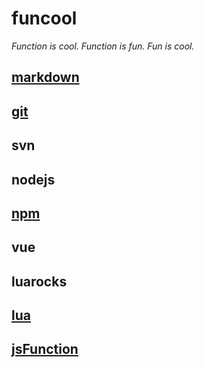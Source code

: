 # funcool
*Function is cool. Function is fun. Fun is cool.*

## [markdown](https://github.com/lanhaner/funcool/blob/main/markdown.md)
## [git](https://github.com/lanhaner/funcool/blob/main/git.md)
## svn
## nodejs
## [npm](https://github.com/lanhaner/funcool/blob/main/npm.md)
## vue
## luarocks
## [lua](https://github.com/lanhaner/funcool/blob/main/lua.md)
## [jsFunction](https://github.com/lanhaner/funcool/blob/main/jsfunction.md)
